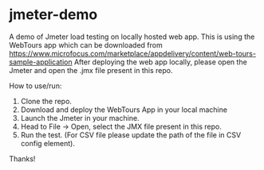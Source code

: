 # jmeter-demo
A demo of Jmeter load testing on locally hosted web app.
This is using the WebTours app which can be downloaded from https://www.microfocus.com/marketplace/appdelivery/content/web-tours-sample-application
After deploying the web app locally, please open the Jmeter and open the .jmx file present in this repo.

How to use/run:
1. Clone the repo.
2. Download and deploy the WebTours App in your local machine
3. Launch the Jmeter in your machine.
4. Head to File -> Open, select the JMX file present in this repo.
5. Run the test. (For CSV file please update the path of the file in CSV config element).

Thanks!
